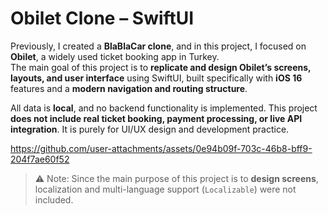 # Obilet Clone – SwiftUI

Previously, I created a **BlaBlaCar clone**, and in this project, I focused on **Obilet**, a widely used ticket booking app in Turkey.  
The main goal of this project is to **replicate and design Obilet’s screens, layouts, and user interface** using SwiftUI, built specifically with **iOS 16** features and a **modern navigation and routing structure**.

All data is **local**, and no backend functionality is implemented. This project **does not include real ticket booking, payment processing, or live API integration**. It is purely for UI/UX design and development practice.


https://github.com/user-attachments/assets/0e94b09f-703c-46b8-bff9-204f7ae60f52



> ⚠️ Note: Since the main purpose of this project is to **design screens**, localization and multi-language support (`Localizable`) were not included.


